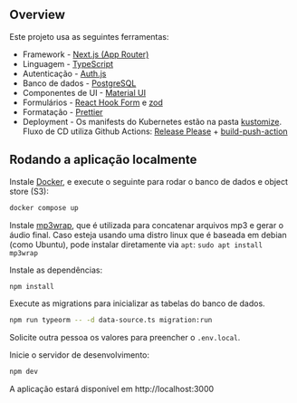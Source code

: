 ## Overview

Este projeto usa as seguintes ferramentas:

- Framework - [Next.js (App Router)](https://nextjs.org)
- Linguagem - [TypeScript](https://www.typescriptlang.org)
- Autenticação - [Auth.js](https://authjs.dev)
- Banco de dados - [PostgreSQL](https://www.postgresql.org)
- Componentes de UI - [Material UI](https://mui.com/material-ui)
- Formulários - [React Hook Form](https://react-hook-form.com) e [zod](https://zod.dev)
- Formatação - [Prettier](https://prettier.io)
- Deployment - Os manifests do Kubernetes estão na pasta [kustomize](https://github.com/wagoid/estudio-up/tree/main/kustomize). Fluxo de CD utiliza Github Actions: [Release Please](https://github.com/googleapis/release-please-action) + [build-push-action](https://github.com/docker/build-push-action)

## Rodando a aplicação localmente

Instale [Docker](https://www.docker.com), e execute o seguinte para rodar o banco de dados e object store (S3):

```sh
docker compose up
```

Instale [mp3wrap](https://mp3wrap.sourceforge.net/), que é utilizada para concatenar arquivos mp3 e gerar o áudio final.
Caso esteja usando uma distro linux que é baseada em debian (como Ubuntu), pode instalar diretamente via `apt`: `sudo apt install mp3wrap`

Instale as dependências:

```sh
npm install
```

Execute as migrations para inicializar as tabelas do banco de dados.

```sh
npm run typeorm -- -d data-source.ts migration:run
```

Solicite outra pessoa os valores para preencher o `.env.local`.

Inicie o servidor de desenvolvimento:

```sh
npm dev
```

A aplicação estará disponível em http://localhost:3000
